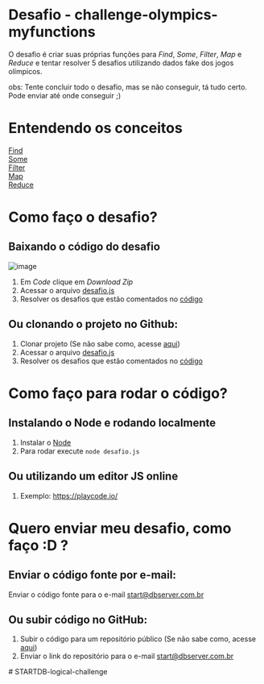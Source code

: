 # Desafio - challenge-olympics-myfunctions

O desafio é criar suas próprias funções para <i>Find</i>, <i>Some</i>, <i>Filter</i>, <i>Map</i> e <i>Reduce</i> e tentar resolver 5 desafios utilizando dados fake dos jogos olímpicos.

obs: Tente concluir todo o desafio, mas se não conseguir, tá tudo certo. Pode enviar até onde conseguir ;)

# Entendendo os conceitos

[Find](https://developer.mozilla.org/pt-BR/docs/Web/JavaScript/Reference/Global_Objects/Array/find)\
[Some](https://developer.mozilla.org/pt-BR/docs/Web/JavaScript/Reference/Global_Objects/Array/some)\
[Filter](https://developer.mozilla.org/pt-BR/docs/Web/JavaScript/Reference/Global_Objects/Array/filter)\
[Map](https://developer.mozilla.org/pt-BR/docs/Web/JavaScript/Reference/Global_Objects/Array/map)\
[Reduce](https://developer.mozilla.org/pt-BR/docs/Web/JavaScript/Reference/Global_Objects/Array/Reduce)

# Como faço o desafio?

## Baixando o código do desafio
![image](https://user-images.githubusercontent.com/10099220/127404640-ad314c26-61c2-4a20-b47e-60115f6434b9.png)
1. Em <i>Code</i> clique em <i>Download Zip</i>
2. Acessar o arquivo [desafio.js](https://github.com/dbserver/challenge-olympics-myfunctions/blob/main/desafio.js)
3. Resolver os desafios que estão comentados no [código](https://github.com/dbserver/challenge-olympics-myfunctions/blob/main/desafio.js)

## Ou clonando o projeto no Github:

1. Clonar projeto (Se não sabe como, acesse [aqui](https://docs.github.com/pt/github/creating-cloning-and-archiving-repositories/cloning-a-repository-from-github/cloning-a-repository))
2. Acessar o arquivo [desafio.js](https://github.com/dbserver/challenge-olympics-myfunctions/blob/main/desafio.js)
3. Resolver os desafios que estão comentados no [código](https://github.com/dbserver/challenge-olympics-myfunctions/blob/main/desafio.js)

# Como faço para rodar o código?

## Instalando o Node e rodando localmente

1. Instalar o [Node](https://nodejs.org/en/)
2. Para rodar execute `node desafio.js`

## Ou utilizando um editor JS online

1. Exemplo: https://playcode.io/

# Quero enviar meu desafio, como faço :D ?

## Enviar o código fonte por e-mail:

Enviar o código fonte para o e-mail start@dbserver.com.br

## Ou subir código no GitHub:

1. Subir o código para um repositório público (Se não sabe como, acesse [aqui](https://docs.github.com/pt/github/managing-files-in-a-repository/managing-files-using-the-command-line/adding-a-file-to-a-repository-using-the-command-line))
2. Enviar o link do repositório para o e-mail start@dbserver.com.br


#   S T A R T D B - l o g i c a l - c h a l l e n g e  
 
